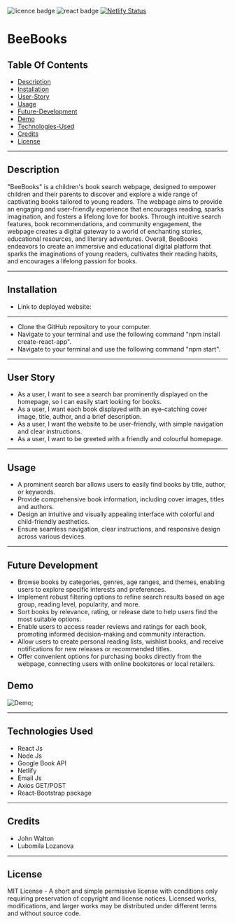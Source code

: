 ![licence badge](https://img.shields.io/badge/License-MIT-blue.svg?style=flat-square)
![react badge](https://img.shields.io/badge/React-v.16.14.0-purple.svg?style=flat-square)
[![Netlify Status](https://api.netlify.com/api/v1/badges/13223660-449f-4633-a5d7-7d6c6adfc483/deploy-status)](https://app.netlify.com/sites/bucolic-alpaca-df751e/deploys) 

# BeeBooks
 ## Table Of Contents
  - [Description](#description)
  - [Installation](#installation)
  - [User-Story](#user-story)
  - [Usage](#usage)
  - [Future-Development](#future-development)
  - [Demo](#demo)
  - [Technologies-Used](#technologies-used)
  - [Credits](#credits)
  - [License](#license)

--- 

## Description
"BeeBooks" is a children's book search webpage, designed to empower children and their parents to discover and explore a wide range of captivating books tailored to young readers. The webpage aims to provide an engaging and user-friendly experience that encourages reading, sparks imagination, and fosters a lifelong love for books. Through intuitive search features, book recommendations, and community engagement, the webpage creates a digital gateway to a world of enchanting stories, educational resources, and literary adventures.
Overall, BeeBooks endeavors to create an immersive and educational digital platform that sparks the imaginations of young readers, cultivates their reading habits, and encourages a lifelong passion for books.

--- 

## Installation
 
- Link to deployed website:  
--- 

- Clone the GitHub repository to your computer.
- Navigate to your terminal and use the following command "npm install create-react-app".
- Navigate to your terminal and use the following command "npm start".

 
---

## User Story 
- As a user, I want to see a search bar prominently displayed on the homepage, so I can easily start looking for books.
- As a user, I want each book displayed with an eye-catching cover image, title, author, and a brief description.
- As a user, I want the website to be user-friendly, with simple navigation and clear instructions.
- As a user, I want to be greeted with a friendly and colourful homepage.


---


## Usage
- A prominent search bar allows users to easily find books by title, author, or keywords.
- Provide comprehensive book information, including cover images, titles and authors. 
- Design an intuitive and visually appealing interface with colorful and child-friendly aesthetics.
- Ensure seamless navigation, clear instructions, and responsive design across various devices.



---

## Future Development 
- Browse books by categories, genres, age ranges, and themes, enabling users to explore specific interests and preferences.
- Implement robust filtering options to refine search results based on age group, reading level, popularity, and more.
- Sort books by relevance, rating, or release date to help users find the most suitable options.
- Enable users to access reader reviews and ratings for each book, promoting informed decision-making and community interaction.
- Allow users to create personal reading lists, wishlist books, and receive notifications for new releases or recommended titles.
- Offer convenient options for purchasing books directly from the webpage, connecting users with online bookstores or local retailers.


## Demo
![Demo](./src/images/demo.gif);

---


## Technologies Used
- React Js
- Node Js
- Google Book API
- Netlify
- Email Js
- Axios GET/POST 
- React-Bootstrap package

---

## Credits
- John Walton
- Lubomila Lozanova


---


## License
MIT License - A short and simple permissive license with conditions only requiring preservation of copyright and license notices. Licensed works, modifications, and larger works may be distributed under different terms and without source code.
